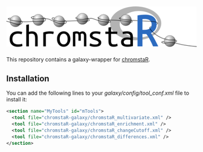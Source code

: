 ![chromstaR](https://github.com/ataudt/chromstaR/blob/master/chromstaR_logo.png)
================================

This repository contains a galaxy-wrapper for [chromstaR](https://github.com/ataudt/chromstaR).

Installation
------------

You can add the following lines to your *galaxy/config/tool_conf.xml* file to install it:

```xml
<section name="MyTools" id="mTools">
  <tool file="chromstaR-galaxy/chromstaR_multivariate.xml" />
  <tool file="chromstaR-galaxy/chromstaR_enrichment.xml" />
  <tool file="chromstaR-galaxy/chromstaR_changeCutoff.xml" />
  <tool file="chromstaR-galaxy/chromstaR_differences.xml" />
</section>
```

